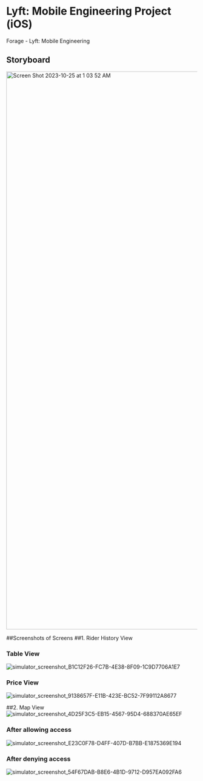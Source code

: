 # Lyft: Mobile Engineering Project (iOS)
 Forage - Lyft: Mobile Engineering

## Storyboard
<img width="1470" alt="Screen Shot 2023-10-25 at 1 03 52 AM" src="https://github.com/GauravVBhambhani/Lyft-iOS/assets/113461154/539ef032-e7fc-4be1-940d-33f8be93a625">

##Screenshots of Screens
##1. Rider History View
### Table View
![simulator_screenshot_B1C12F26-FC7B-4E38-8F09-1C9D7706A1E7](https://github.com/GauravVBhambhani/Lyft-iOS/assets/113461154/82a61fd7-60cf-4f8d-a7d3-8cb650db0df5)

### Price View
![simulator_screenshot_9138657F-E11B-423E-BC52-7F99112A8677](https://github.com/GauravVBhambhani/Lyft-iOS/assets/113461154/f2e788b0-d7f8-458e-8593-85986f818dfb)

##2. Map View
![simulator_screenshot_4D25F3C5-EB15-4567-95D4-688370AE65EF](https://github.com/GauravVBhambhani/Lyft-iOS/assets/113461154/9ab5ba99-3680-45c2-a095-8f9ae882b255)

### After allowing access
![simulator_screenshot_E23C0F78-D4FF-407D-B7BB-E1875369E194](https://github.com/GauravVBhambhani/Lyft-iOS/assets/113461154/4386ca3f-a5d3-4a11-9d80-d0f5588ec21a)

### After denying access
![simulator_screenshot_54F67DAB-B8E6-4B1D-9712-D957EA092FA6](https://github.com/GauravVBhambhani/Lyft-iOS/assets/113461154/588315c9-7c4c-4168-809d-804008cc2705)
